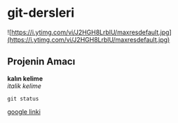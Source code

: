 # git-dersleri
![https://i.ytimg.com/vi/J2HGH8LrblU/maxresdefault.jpg](https://i.ytimg.com/vi/J2HGH8LrblU/maxresdefault.jpg)
## Projenin Amacı
**kalın kelime**<br/>
*italik kelime*

`git status`

[google linki](www.google.com)
